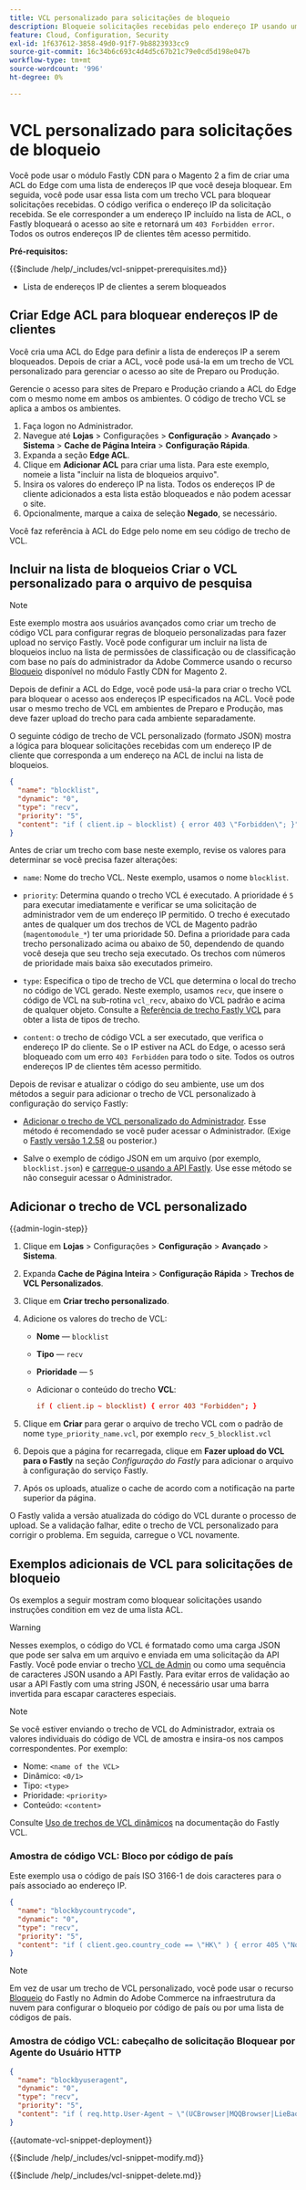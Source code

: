 ```yaml
---
title: VCL personalizado para solicitações de bloqueio
description: Bloqueie solicitações recebidas pelo endereço IP usando uma lista de controle de acesso (ACL) do Edge com um trecho de VCL personalizado.
feature: Cloud, Configuration, Security
exl-id: 1f637612-3858-49d0-91f7-9b8823933cc9
source-git-commit: 16c34b6c693c4d4d5c67b21c79e0cd5d198e047b
workflow-type: tm+mt
source-wordcount: '996'
ht-degree: 0%

---
```


# VCL personalizado para solicitações de bloqueio

Você pode usar o módulo Fastly CDN para o Magento 2 a fim de criar uma ACL do Edge com uma lista de endereços IP que você deseja bloquear. Em seguida, você pode usar essa lista com um trecho VCL para bloquear solicitações recebidas. O código verifica o endereço IP da solicitação recebida. Se ele corresponder a um endereço IP incluído na lista de ACL, o Fastly bloqueará o acesso ao site e retornará um `403 Forbidden error`. Todos os outros endereços IP de clientes têm acesso permitido.

**Pré-requisitos:**

{{$include /help/_includes/vcl-snippet-prerequisites.md}}

- Lista de endereços IP de clientes a serem bloqueados

## Criar Edge ACL para bloquear endereços IP de clientes

Você cria uma ACL do Edge para definir a lista de endereços IP a serem bloqueados. Depois de criar a ACL, você pode usá-la em um trecho de VCL personalizado para gerenciar o acesso ao site de Preparo ou Produção.

Gerencie o acesso para sites de Preparo e Produção criando a ACL do Edge com o mesmo nome em ambos os ambientes. O código de trecho VCL se aplica a ambos os ambientes.

1. Faça logon no Administrador.
1. Navegue até **Lojas** > Configurações > **Configuração** > **Avançado** > **Sistema** > **Cache de Página Inteira** > **Configuração Rápida**.
1. Expanda a seção **Edge ACL**.
1. Clique em **Adicionar ACL** para criar uma lista. Para este exemplo, nomeie a lista &quot;incluir na lista de bloqueios arquivo&quot;.
1. Insira os valores do endereço IP na lista. Todos os endereços IP de cliente adicionados a esta lista estão bloqueados e não podem acessar o site.
1. Opcionalmente, marque a caixa de seleção **Negado**, se necessário.

Você faz referência à ACL do Edge pelo nome em seu código de trecho de VCL.

## Incluir na lista de bloqueios Criar o VCL personalizado para o arquivo de pesquisa

>[!NOTE]
>
>Este exemplo mostra aos usuários avançados como criar um trecho de código VCL para configurar regras de bloqueio personalizadas para fazer upload no serviço Fastly. Você pode configurar um incluir na lista de bloqueios incluo na lista de permissões de classificação ou de classificação com base no país do administrador da Adobe Commerce usando o recurso [Bloqueio](https://github.com/fastly/fastly-magento2/blob/master/Documentation/Guides/BLOCKING.md) disponível no módulo Fastly CDN for Magento 2.

Depois de definir a ACL do Edge, você pode usá-la para criar o trecho VCL para bloquear o acesso aos endereços IP especificados na ACL. Você pode usar o mesmo trecho de VCL em ambientes de Preparo e Produção, mas deve fazer upload do trecho para cada ambiente separadamente.

O seguinte código de trecho de VCL personalizado (formato JSON) mostra a lógica para bloquear solicitações recebidas com um endereço IP de cliente que corresponda a um endereço na ACL de inclui na lista de bloqueios.

```json
{
  "name": "blocklist",
  "dynamic": "0",
  "type": "recv",
  "priority": "5",
  "content": "if ( client.ip ~ blocklist) { error 403 \"Forbidden\"; }"
}
```

Antes de criar um trecho com base neste exemplo, revise os valores para determinar se você precisa fazer alterações:

- `name`: Nome do trecho VCL. Neste exemplo, usamos o nome `blocklist`.

- `priority`: Determina quando o trecho VCL é executado. A prioridade é `5` para executar imediatamente e verificar se uma solicitação de administrador vem de um endereço IP permitido. O trecho é executado antes de qualquer um dos trechos de VCL de Magento padrão (`magentomodule_*`) ter uma prioridade 50. Defina a prioridade para cada trecho personalizado acima ou abaixo de 50, dependendo de quando você deseja que seu trecho seja executado. Os trechos com números de prioridade mais baixa são executados primeiro.

- `type`: Especifica o tipo de trecho de VCL que determina o local do trecho no código de VCL gerado. Neste exemplo, usamos `recv`, que insere o código de VCL na sub-rotina `vcl_recv`, abaixo do VCL padrão e acima de qualquer objeto. Consulte a [Referência de trecho Fastly VCL](https://docs.fastly.com/api/config#api-section-snippet) para obter a lista de tipos de trecho.

- `content`: o trecho de código VCL a ser executado, que verifica o endereço IP do cliente. Se o IP estiver na ACL do Edge, o acesso será bloqueado com um erro `403 Forbidden` para todo o site. Todos os outros endereços IP de clientes têm acesso permitido.

Depois de revisar e atualizar o código do seu ambiente, use um dos métodos a seguir para adicionar o trecho de VCL personalizado à configuração do serviço Fastly:

- [Adicionar o trecho de VCL personalizado do Administrador](#add-the-custom-vcl-snippet). Esse método é recomendado se você puder acessar o Administrador. (Exige o [Fastly versão 1.2.58](fastly-configuration.md#upgrade-fastly-module) ou posterior.)

- Salve o exemplo de código JSON em um arquivo (por exemplo, `blocklist.json`) e [carregue-o usando a API Fastly](fastly-vcl-custom-snippets.md#manage-custom-vcl-snippets-using-the-api). Use esse método se não conseguir acessar o Administrador.

## Adicionar o trecho de VCL personalizado

{{admin-login-step}}

1. Clique em **Lojas** > Configurações > **Configuração** > **Avançado** > **Sistema**.

1. Expanda **Cache de Página Inteira** > **Configuração Rápida** > **Trechos de VCL Personalizados**.

1. Clique em **Criar trecho personalizado**.

1. Adicione os valores do trecho de VCL:

   - **Nome** — `blocklist`

   - **Tipo** — `recv`

   - **Prioridade** — `5`

   - Adicionar o conteúdo do trecho **VCL**:

     ```conf
     if ( client.ip ~ blocklist) { error 403 "Forbidden"; }
     ```

1. Clique em **Criar** para gerar o arquivo de trecho VCL com o padrão de nome `type_priority_name.vcl`, por exemplo `recv_5_blocklist.vcl`

1. Depois que a página for recarregada, clique em **Fazer upload do VCL para o Fastly** na seção *Configuração do Fastly* para adicionar o arquivo à configuração do serviço Fastly.

1. Após os uploads, atualize o cache de acordo com a notificação na parte superior da página.

O Fastly valida a versão atualizada do código do VCL durante o processo de upload. Se a validação falhar, edite o trecho de VCL personalizado para corrigir o problema. Em seguida, carregue o VCL novamente.

## Exemplos adicionais de VCL para solicitações de bloqueio

Os exemplos a seguir mostram como bloquear solicitações usando instruções condition em vez de uma lista ACL.

>[!WARNING]
>
>Nesses exemplos, o código do VCL é formatado como uma carga JSON que pode ser salva em um arquivo e enviada em uma solicitação da API Fastly. Você pode enviar o trecho [VCL de Admin](#add-the-custom-vcl-snippet) ou como uma sequência de caracteres JSON usando a API Fastly. Para evitar erros de validação ao usar a API Fastly com uma string JSON, é necessário usar uma barra invertida para escapar caracteres especiais.

>[!NOTE]
>Se você estiver enviando o trecho de VCL do Administrador, extraia os valores individuais do código de VCL de amostra e insira-os nos campos correspondentes. Por exemplo:
>- Nome: `<name of the VCL>`
>- Dinâmico: `<0/1>`
>- Tipo: `<type>`
>- Prioridade: `<priority>`
>- Conteúdo: `<content>`

Consulte [Uso de trechos de VCL dinâmicos](https://docs.fastly.com/vcl/vcl-snippets/) na documentação do Fastly VCL.

### Amostra de código VCL: Bloco por código de país

Este exemplo usa o código de país ISO 3166-1 de dois caracteres para o país associado ao endereço IP.

```json
{
  "name": "blockbycountrycode",
  "dynamic": "0",
  "type": "recv",
  "priority": "5",
  "content": "if ( client.geo.country_code == \"HK\" ) { error 405 \"Not allowed\";}"
}
```

>[!NOTE]
>
>Em vez de usar um trecho de VCL personalizado, você pode usar o recurso [Bloqueio](https://github.com/fastly/fastly-magento2/blob/master/Documentation/Guides/BLOCKING.md) do Fastly no Admin do Adobe Commerce na infraestrutura da nuvem para configurar o bloqueio por código de país ou por uma lista de códigos de país.

### Amostra de código VCL: cabeçalho de solicitação Bloquear por Agente do Usuário HTTP

```json
{
  "name": "blockbyuseragent",
  "dynamic": "0",
  "type": "recv",
  "priority": "5",
  "content": "if ( req.http.User-Agent ~ \"(UCBrowser|MQQBrowser|LieBaoFast|Mb2345Browser)\" ) {error 405 \"Not allowed\";}"
}
```

{{automate-vcl-snippet-deployment}}

{{$include /help/_includes/vcl-snippet-modify.md}}

{{$include /help/_includes/vcl-snippet-delete.md}}
